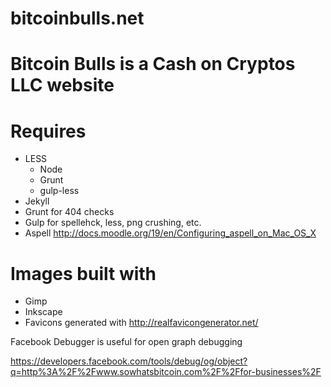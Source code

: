 bitcoinbulls.net
==================

# Bitcoin Bulls is a Cash on Cryptos LLC website

# Requires

* LESS
  * Node
  * Grunt
  * gulp-less
* Jekyll
* Grunt for 404 checks
* Gulp for spellehck, less, png crushing, etc.
* Aspell http://docs.moodle.org/19/en/Configuring_aspell_on_Mac_OS_X

# Images built with

* Gimp
* Inkscape
* Favicons generated with http://realfavicongenerator.net/

Facebook Debugger is useful for open graph debugging

https://developers.facebook.com/tools/debug/og/object?q=http%3A%2F%2Fwww.sowhatsbitcoin.com%2F%2Ffor-businesses%2F
